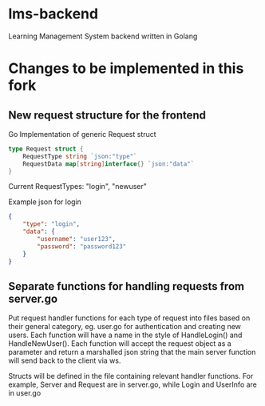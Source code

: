 # lms-backend
Learning Management System backend written in Golang

# Changes to be implemented in this fork

## New request structure for the frontend
Go Implementation of generic Request struct
```go
type Request struct {
    RequestType string `json:"type"`
    RequestData map[string]interface{} `json:"data"`
}
```
Current RequestTypes: "login", "newuser"

Example json for login
```json
{
    "type": "login",
    "data": {
        "username": "user123",
        "password": "password123"
    }
}
```


## Separate functions for handling requests from server.go
Put request handler functions for each type of request into files based on their general category, eg. user.go for authentication and creating new users. Each function will have a name in the style of HandleLogin() and HandleNewUser(). Each function will accept the request object as a parameter and return a marshalled json string that the main server function will send back to the client via ws.

Structs will be defined in the file containing relevant handler functions. For example, Server and Request are in server.go, while Login and UserInfo are in user.go